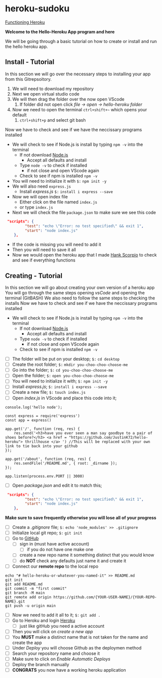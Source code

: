 # heroku-sudoku
[Functioning Heroku](https://knight-hello-heroku.herokuapp.com/)

**Welcome to the Hello-Heroku App program and here**

We will be going through a basic tutorial on how to create or install and run the hello heroku app.

## Install - Tutorial
In this section we will go over the necessary steps to installing your app from this Gitrepsoitory.
1. We will need to download my repository
2. Next we open virtual studio code
3. We will then drag the folder over the now open VScode
   1. If folder did not open click *file -> open -> hello-heroku folder*
4. Now we need to open the terminal `ctrl+shift+~` which opens your default
   1. `ctrl+shift+p` and select git bash

Now we have to check and see if we have the neccissary programs installed
- We will check to see if Node.js is install by typing `npm -v` into the terminal
   - If not download [Node.js](https://nodejs.org/en/)
      - Accept all defaults and install
   - Type `node -v` to check if installed
      - if not close and open VScode again
   - Check to see if npm is installed `npm -v`
- You will need to initialize it with `$:` `npm init -y`
- We will also need `express.js`
   - Install *express.js* `$:` `install i express --save`
- Now we will open index file
  - Either click on the file named `index.js`
  - or type `index.js`
- Next we will check the file `package.json` to make sure we see this code
```json
 "scripts": {
         "test": "echo \"Error: no test specified\" && exit 1",
         "start": "node index.js"
    },
```
- If the code is missing you will need to add it
- Then you will need to save it all
- Now we would open the heroku app that I made [Hank Scorpio](https://knight-hello-heroku.herokuapp.com/) to check and see if everything functions

## Creating - Tutorial
In this section we will go about creating your own version of a heroku app
You will go through the same steps opening *vsCode* and opening the terminal (GitBASH)
We also need to follow the same steps to checking the installs
Now we have to check and see if we have the neccissary programs installed
- We will check to see if Node.js is install by typing `npm -v` into the terminal
   - If not download [Node.js](https://nodejs.org/en/)
      - Accept all defaults and install
   - Type `node -v` to check if installed
      - if not close and open VScode again
   - Check to see if npm is installed `npm -v`

- [ ] The folder will be put on your desktop; `$:` `cd desktop`
- [ ] Create the root folder; `$:` `mkdir you-choo-choo-choose-me`
- [ ] Go into the folder; `$:` `cd you-choo-choo-choose-me`
- [ ] Open the folder; `$:` `open you-choo-choo-choose-me`
- [ ] You will need to initialize it with; `$:` `npm init -y`
- [ ] Install *express.js*; `$:` `install i express --save`
- [ ] Create a new file; `$:` `touch index.js`
- [ ] Open *index.js* in VScode and place this code into it;
```
console.log('hello node');

const express = require('express')
const app = express()

app.get('/', function (req, res) {
    res.send('<h3>have you ever seen a man say goodbye to a pair of shoes before?</h3> <a href = "https://github.com/JustinK72/hello-heroku"> thrillhouse </a> ') //This will be replaced with your own link to tie back into your github
});

app.get('/about', function (req, res) {
    res.sendFile('/README.md', { root: _dirname });
});

app.listen(process.env.PORT || 3000)
```
- [ ] Open *package.json* and edit it to match this;
```json
 "scripts": {
         "test": "echo \"Error: no test specified\" && exit 1",
         "start": "node index.js"
    },
```
**Make sure to save frequently otherwise you will lose all of your progress**
- [ ] Create a *.gitignore* file; `$:` `echo 'node_modules' >> .gitignore`
- [ ] Initialize local git repo; `$:` `git init`
- [ ] Go to [GitHub](https://github.com/)
   - [ ] sign in (must have active account)
      - [ ] if you do not have one make one
   - [ ] create a new repo name it something distinct that you would know
   - [ ] do **NOT** check any defaults just name it and create it
- [ ] Connect our **remote repo** to the local repo
```
echo "# hello-heroku-or-whatever-you-named-it" >> README.md
git init
git add README.md
git commit -m "first commit"
git branch -M main
git remote add origin https://github.com/{YOUR-USER-NAME}/{YOUR-REPO-NAME}.git
git push -u origin main
```
- [ ] Now we need to add it all to it; `$:` `git add .`
- [ ] Go to Heroku and login [Heroku](https://www.heroku.com)
   - [ ] just like gitHub you need a active account
- [ ] Then you will click on *create a new app*
- [ ] You **MUST** make a distinct name that is not taken for the name and create the app
- [ ] Under *Deploy* you will choose Github as the deploymen method
- [ ] Search your repository name and choose it
- [ ] Make sure to click on *Enable Automatic Deploys*
- [ ] Deploy the branch manually
- [ ] **CONGRATS** you now have a working heroku application

